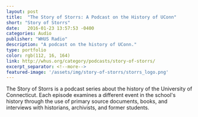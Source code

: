 ```yaml
---
layout: post
title:  "The Story of Storrs: A Podcast on the History of UConn"
short: "Story of Storrs"
date:   2016-01-23 13:57:53 -0400
categories: Audio
publisher: "WHUS Radio"
description: "A podcast on the history of UConn."
type: portfolio
color: rgb(112, 16, 164)
link: http://whus.org/category/podcasts/story-of-storrs/
excerpt_separator: <!--more-->
featured-image: '/assets/img/story-of-storrs/storrs_logo.png'
---
```


The Story of Storrs is a podcast series about the history of the University of Connecticut. Each episode examines a different event in the school's history through the use of primary source documents, books, and interviews with historians, archivists, and former students.
